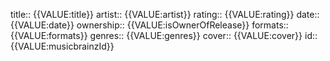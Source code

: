 title:: {{VALUE:title}}
artist:: {{VALUE:artist}}
rating:: {{VALUE:rating}}
date:: {{VALUE:date}}
ownership:: {{VALUE:isOwnerOfRelease}}
formats:: {{VALUE:formats}}
genres:: {{VALUE:genres}}
cover:: {{VALUE:cover}}
id:: {{VALUE:musicbrainzId}}

